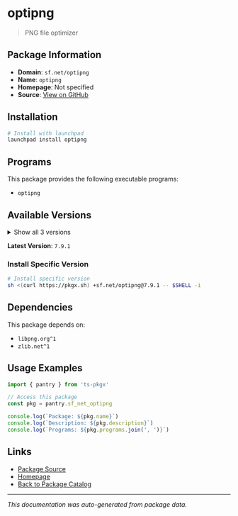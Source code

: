 # optipng

> PNG file optimizer

## Package Information

- **Domain**: `sf.net/optipng`
- **Name**: `optipng`
- **Homepage**: Not specified
- **Source**: [View on GitHub](https://github.com/pkgxdev/pantry/tree/main/projects/sf.net/optipng/package.yml)

## Installation

```bash
# Install with launchpad
launchpad install optipng
```

## Programs

This package provides the following executable programs:

- `optipng`

## Available Versions

<details>
<summary>Show all 3 versions</summary>

- `7.9.1`, `0.7.8`, `0.7.7`

</details>

**Latest Version**: `7.9.1`

### Install Specific Version

```bash
# Install specific version
sh <(curl https://pkgx.sh) +sf.net/optipng@7.9.1 -- $SHELL -i
```

## Dependencies

This package depends on:

- `libpng.org^1`
- `zlib.net^1`

## Usage Examples

```typescript
import { pantry } from 'ts-pkgx'

// Access this package
const pkg = pantry.sf_net_optipng

console.log(`Package: ${pkg.name}`)
console.log(`Description: ${pkg.description}`)
console.log(`Programs: ${pkg.programs.join(', ')}`)
```

## Links

- [Package Source](https://github.com/pkgxdev/pantry/tree/main/projects/sf.net/optipng/package.yml)
- [Homepage](#)
- [Back to Package Catalog](../package-catalog.md)

---

*This documentation was auto-generated from package data.*
